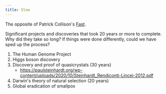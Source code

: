 ```yaml
---
title: Slow
---
```

The opposite of Patrick Collison's [Fast](https://patrickcollison.com/fast). 

Significant projects and discoveries that took 20 years or more to complete. Why did they take so long? If things were done differently, could we have sped up the process? 

1. The Human Genome Project
2. Higgs boson discovery
3. Discovery and proof of quasicrystals (30 years)
	- https://paulsteinhardt.org/wp-content/uploads/2020/10/Steinhardt_Rendiconti-Lincei-2012.pdf
5. Darwin's theory of natural selection (20 years)
6. Global eradication of smallpox
